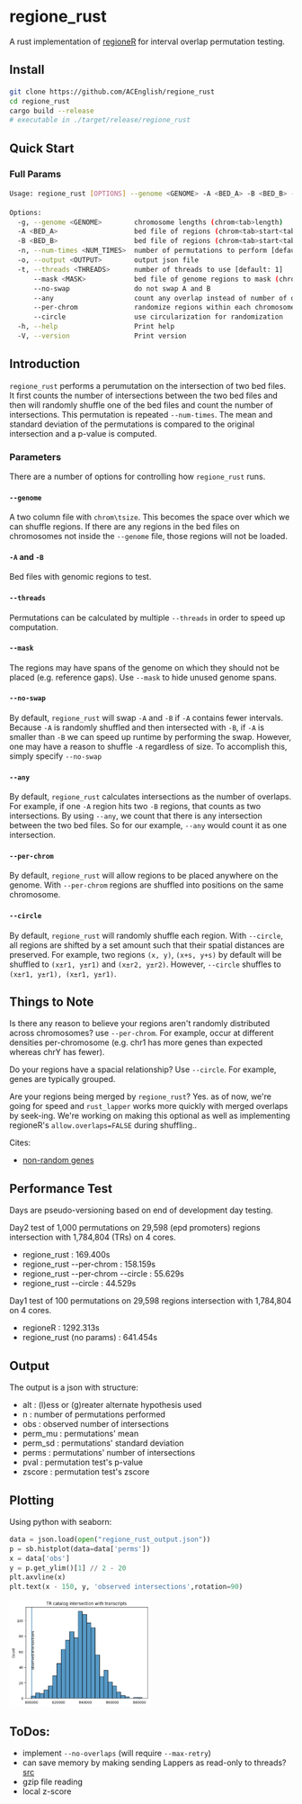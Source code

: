 # regione_rust
A rust implementation of [regioneR](https://academic.oup.com/bioinformatics/article/32/2/289/1744157) 
for interval overlap permutation testing.


## Install

```bash
git clone https://github.com/ACEnglish/regione_rust
cd regione_rust
cargo build --release
# executable in ./target/release/regione_rust
```

## Quick Start

### Full Params
```bash
Usage: regione_rust [OPTIONS] --genome <GENOME> -A <BED_A> -B <BED_B> --output <OUTPUT>

Options:
  -g, --genome <GENOME>        chromosome lengths (chrom<tab>length)
  -A <BED_A>                   bed file of regions (chrom<tab>start<tab>end)
  -B <BED_B>                   bed file of regions (chrom<tab>start<tab>end)
  -n, --num-times <NUM_TIMES>  number of permutations to perform [default: 100]
  -o, --output <OUTPUT>        output json file
  -t, --threads <THREADS>      number of threads to use [default: 1]
      --mask <MASK>            bed file of genome regions to mask (chrom<tab>start<tab>end)
      --no-swap                do not swap A and B
      --any                    count any overlap instead of number of overlaps
      --per-chrom              randomize regions within each chromosome
      --circle                 use circularization for randomization
  -h, --help                   Print help
  -V, --version                Print version
```

## Introduction

`regione_rust` performs a perumutation on the intersection of two bed files. It first counts the number of intersections
between the two bed files and then will randomly shuffle one of the bed files and count the number of intersections.
This permutation is repeated `--num-times`. The mean and standard deviation of the permutations is compared to the
original intersection and a p-value is computed.

### Parameters
There are a number of options for controlling how `regione_rust` runs. 

#### `--genome`
A two column file with `chrom\tsize`. This becomes the space over which we can shuffle regions. If there are any regions
in the bed files on chromosomes not inside the `--genome` file, those regions will not be loaded.

#### `-A` and `-B`
Bed files with genomic regions to test.

#### `--threads`
Permutations can be calculated by multiple `--threads` in order to speed up computation.

#### `--mask`
The regions may have spans of the genome on which they should not be placed (e.g. reference gaps). Use `--mask`
to hide unused genome spans.

#### `--no-swap`
By default, `regione_rust` will swap `-A` and `-B` if `-A` contains fewer intervals.
Because `-A` is randomly shuffled and then intersected with `-B`, if `-A` is smaller than `-B` we can 
speed up runtime by performing the swap. However, one may have a reason to shuffle `-A` regardless of size. 
To accomplish this, simply specify `--no-swap`

#### `--any`
By default, `regione_rust` calculates intersections as the number of overlaps. For example, if one `-A` region hits two
`-B` regions, that counts as two intersections. By using `--any`, we count that there is any intersection between the
two bed files. So for our example, `--any` would count it as one intersection.

#### `--per-chrom`
By default, `regione_rust` will allow regions to be placed anywhere on the genome. With `--per-chrom` regions are
shuffled into positions on the same chromosome.

#### `--circle`
By default, `regione_rust` will randomly shuffle each region. With `--circle`, all regions are shifted by a set amount
such that their spatial distances are preserved. For example, two regions `(x, y)`, `(x+s, y+s)` by default will be
shuffled to `(x±r1, y±r1)` and `(x±r2, y±r2)`. However, `--circle` shuffles to `(x±r1, y±r1), (x±r1, y±r1)`.

## Things to Note

Is there any reason to believe your regions aren't randomly distributed across chromosomes? use `--per-chrom`. For
example, occur at different densities per-chromosome (e.g. chr1 has more genes than expected whereas chrY has fewer).

Do your regions have a spacial relationship? Use `--circle`. For example, genes are typically grouped.

Are your regions being merged by `regione_rust`? Yes. as of now, we're going for speed and `rust_lapper` works more
quickly with merged overlaps by seek-ing. We're working on making this optional as well as implementing regioneR's 
`allow.overlaps=FALSE` during shuffling..

Cites:
- [non-random genes](https://pubmed.ncbi.nlm.nih.gov/20642358/#:~:text=Genes%20are%20nonrandomly%20distributed%20in,genes%20with%20similar%20expression%20profiles.)

## Performance Test

Days are pseudo-versioning based on end of development day testing.

Day2 test of 1,000 permutations on 29,598 (epd promoters) regions intersection with 1,784,804 (TRs) on 4 cores.
- regione_rust : 169.400s
- regione_rust --per-chrom : 158.159s
- regione_rust --per-chrom --circle : 55.629s
- regione_rust --circle : 44.529s

Day1 test of 100 permutations on 29,598 regions intersection with 1,784,804 on 4 cores.
- regioneR : 1292.313s
- regione_rust (no params) : 641.454s

## Output

The output is a json with structure:
- alt : (l)ess or (g)reater alternate hypothesis used
- n : number of permutations performed
- obs : observed number of intersections
- perm_mu : permutations' mean
- perm_sd : permutations' standard deviation
- perms : permutations' number of intersections
- pval : permutation test's p-value
- zscore : permutation test's zscore

## Plotting

Using python with seaborn:
```python
data = json.load(open("regione_rust_output.json"))
p = sb.histplot(data=data['perms'])
x = data['obs']
y = p.get_ylim()[1] // 2 - 20
plt.axvline(x)
plt.text(x - 150, y, 'observed intersections',rotation=90)
```

<img src="https://raw.githubusercontent.com/ACEnglish/regione_rust/main/figs/example_plot.png" alt="Girl in a jacket" style="width:250px;">


## ToDos:

- implement `--no-overlaps` (will require `--max-retry`)
- can save memory by making sending Lappers as read-only to threads? [src](https://stackoverflow.com/questions/68908091/how-do-i-send-read-only-data-to-other-threads-without-copying)
- gzip file reading
- local z-score
